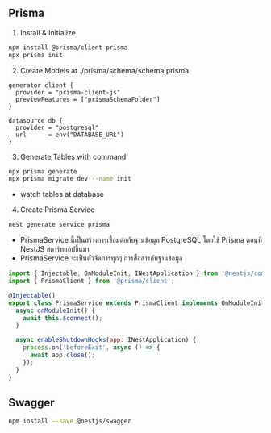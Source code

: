 ## Prisma

1. Install & Initialize

```sh
npm install @prisma/client prisma
npx prisma init
```

2. Create Models at ./prisma/schema/schema.prisma

```prisma
generator client {
  provider = "prisma-client-js"
  previewFeatures = ["prismaSchemaFolder"]
}

datasource db {
  provider = "postgresql"
  url      = env("DATABASE_URL")
}
```

3. Generate Tables with command

```sh
npx prisma generate
npx prisma migrate dev --name init
```

- watch tables at database

4. Create Prisma Service

```sh
nest generate service prisma
```

- PrismaService นี้เป็นสร้างการเชื่อมต่อกับฐานข้อมูล PostgreSQL โดยใช้ Prisma ตอนที่ NestJS สตาร์ทแอปขึ้นมา
- PrismaService จะเป็นตัวจัดการทุกๆ การสื่อสารกับฐานข้อมูล

```js
import { Injectable, OnModuleInit, INestApplication } from '@nestjs/common';
import { PrismaClient } from '@prisma/client';

@Injectable()
export class PrismaService extends PrismaClient implements OnModuleInit {
  async onModuleInit() {
    await this.$connect();
  }

  async enableShutdownHooks(app: INestApplication) {
    process.on('beforeExit', async () => {
      await app.close();
    });
  }
}
```

## Swagger

```sh
npm install --save @nestjs/swagger
```
